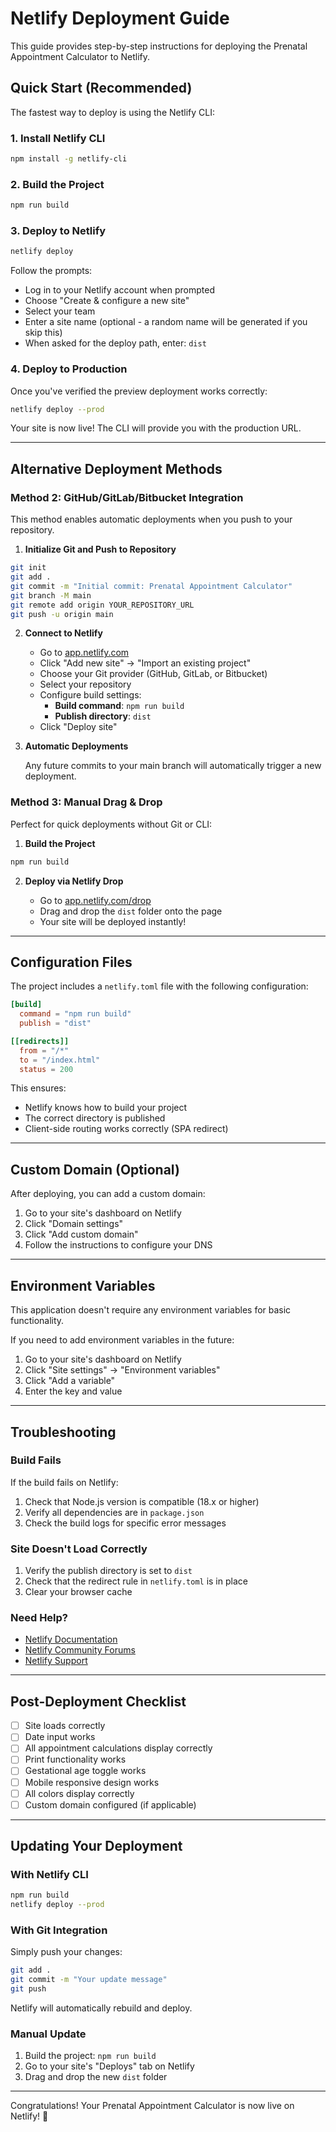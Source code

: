 # Netlify Deployment Guide

This guide provides step-by-step instructions for deploying the Prenatal Appointment Calculator to Netlify.

## Quick Start (Recommended)

The fastest way to deploy is using the Netlify CLI:

### 1. Install Netlify CLI

```bash
npm install -g netlify-cli
```

### 2. Build the Project

```bash
npm run build
```

### 3. Deploy to Netlify

```bash
netlify deploy
```

Follow the prompts:
- Log in to your Netlify account when prompted
- Choose "Create & configure a new site"
- Select your team
- Enter a site name (optional - a random name will be generated if you skip this)
- When asked for the deploy path, enter: `dist`

### 4. Deploy to Production

Once you've verified the preview deployment works correctly:

```bash
netlify deploy --prod
```

Your site is now live! The CLI will provide you with the production URL.

---

## Alternative Deployment Methods

### Method 2: GitHub/GitLab/Bitbucket Integration

This method enables automatic deployments when you push to your repository.

1. **Initialize Git and Push to Repository**

```bash
git init
git add .
git commit -m "Initial commit: Prenatal Appointment Calculator"
git branch -M main
git remote add origin YOUR_REPOSITORY_URL
git push -u origin main
```

2. **Connect to Netlify**

   - Go to [app.netlify.com](https://app.netlify.com)
   - Click "Add new site" → "Import an existing project"
   - Choose your Git provider (GitHub, GitLab, or Bitbucket)
   - Select your repository
   - Configure build settings:
     - **Build command**: `npm run build`
     - **Publish directory**: `dist`
   - Click "Deploy site"

3. **Automatic Deployments**

   Any future commits to your main branch will automatically trigger a new deployment.

### Method 3: Manual Drag & Drop

Perfect for quick deployments without Git or CLI:

1. **Build the Project**

```bash
npm run build
```

2. **Deploy via Netlify Drop**

   - Go to [app.netlify.com/drop](https://app.netlify.com/drop)
   - Drag and drop the `dist` folder onto the page
   - Your site will be deployed instantly!

---

## Configuration Files

The project includes a `netlify.toml` file with the following configuration:

```toml
[build]
  command = "npm run build"
  publish = "dist"

[[redirects]]
  from = "/*"
  to = "/index.html"
  status = 200
```

This ensures:
- Netlify knows how to build your project
- The correct directory is published
- Client-side routing works correctly (SPA redirect)

---

## Custom Domain (Optional)

After deploying, you can add a custom domain:

1. Go to your site's dashboard on Netlify
2. Click "Domain settings"
3. Click "Add custom domain"
4. Follow the instructions to configure your DNS

---

## Environment Variables

This application doesn't require any environment variables for basic functionality.

If you need to add environment variables in the future:

1. Go to your site's dashboard on Netlify
2. Click "Site settings" → "Environment variables"
3. Click "Add a variable"
4. Enter the key and value

---

## Troubleshooting

### Build Fails

If the build fails on Netlify:

1. Check that Node.js version is compatible (18.x or higher)
2. Verify all dependencies are in `package.json`
3. Check the build logs for specific error messages

### Site Doesn't Load Correctly

1. Verify the publish directory is set to `dist`
2. Check that the redirect rule in `netlify.toml` is in place
3. Clear your browser cache

### Need Help?

- [Netlify Documentation](https://docs.netlify.com/)
- [Netlify Community Forums](https://answers.netlify.com/)
- [Netlify Support](https://www.netlify.com/support/)

---

## Post-Deployment Checklist

- [ ] Site loads correctly
- [ ] Date input works
- [ ] All appointment calculations display correctly
- [ ] Print functionality works
- [ ] Gestational age toggle works
- [ ] Mobile responsive design works
- [ ] All colors display correctly
- [ ] Custom domain configured (if applicable)

---

## Updating Your Deployment

### With Netlify CLI

```bash
npm run build
netlify deploy --prod
```

### With Git Integration

Simply push your changes:

```bash
git add .
git commit -m "Your update message"
git push
```

Netlify will automatically rebuild and deploy.

### Manual Update

1. Build the project: `npm run build`
2. Go to your site's "Deploys" tab on Netlify
3. Drag and drop the new `dist` folder

---

Congratulations! Your Prenatal Appointment Calculator is now live on Netlify! 🎉
